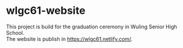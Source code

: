 # wlgc61-website
This project is build for the graduation ceremony in Wuling Senior High School. <br/>
The website is publish in https://wlgc61.netlify.com/.
